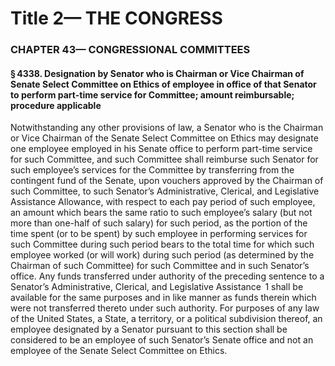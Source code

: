 
# Title 2— THE CONGRESS
### CHAPTER 43— CONGRESSIONAL COMMITTEES
#### § 4338. Designation by Senator who is Chairman or Vice Chairman of Senate Select Committee on Ethics of employee in office of that Senator to perform part-time service for Committee; amount reimbursable; procedure applicable

Notwithstanding any other provisions of law, a Senator who is the Chairman or Vice Chairman of the Senate Select Committee on Ethics may designate one employee employed in his Senate office to perform part-time service for such Committee, and such Committee shall reimburse such Senator for such employee’s services for the Committee by transferring from the contingent fund of the Senate, upon vouchers approved by the Chairman of such Committee, to such Senator’s Administrative, Clerical, and Legislative Assistance Allowance, with respect to each pay period of such employee, an amount which bears the same ratio to such employee’s salary (but not more than one-half of such salary) for such period, as the portion of the time spent (or to be spent) by such employee in performing services for such Committee during such period bears to the total time for which such employee worked (or will work) during such period (as determined by the Chairman of such Committee) for such Committee and in such Senator’s office. Any funds transferred under authority of the preceding sentence to a Senator’s Administrative, Clerical, and Legislative Assistance  1 shall be available for the same purposes and in like manner as funds therein which were not transferred thereto under such authority. For purposes of any law of the United States, a State, a territory, or a political subdivision thereof, an employee designated by a Senator pursuant to this section shall be considered to be an employee of such Senator’s Senate office and not an employee of the Senate Select Committee on Ethics.
